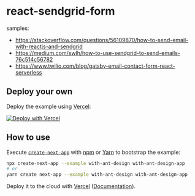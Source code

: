 # react-sendgrid-form

samples:

-   https://stackoverflow.com/questions/56109870/how-to-send-email-with-reactjs-and-sendgrid
-   https://medium.com/swlh/how-to-use-sendgrid-to-send-emails-76c514c56782
-   https://www.twilio.com/blog/gatsby-email-contact-form-react-serverless

## Deploy your own

Deploy the example using [Vercel](https://vercel.com):

[![Deploy with Vercel](https://vercel.com/button)](https://vercel.com/import/project?template=https://github.com/vercel/next.js/tree/canary/examples/with-ant-design)

## How to use

Execute [`create-next-app`](https://github.com/vercel/next.js/tree/canary/packages/create-next-app) with [npm](https://docs.npmjs.com/cli/init) or [Yarn](https://yarnpkg.com/lang/en/docs/cli/create/) to bootstrap the example:

```bash
npx create-next-app --example with-ant-design with-ant-design-app
# or
yarn create next-app --example with-ant-design with-ant-design-app
```

Deploy it to the cloud with [Vercel](https://vercel.com/import?filter=next.js&utm_source=github&utm_medium=readme&utm_campaign=next-example) ([Documentation](https://nextjs.org/docs/deployment)).
